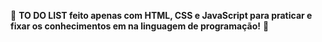 🤩 **TO DO LIST feito apenas com HTML, CSS e JavaScript para praticar e fixar os conhecimentos em na linguagem de programação!** 🤩

